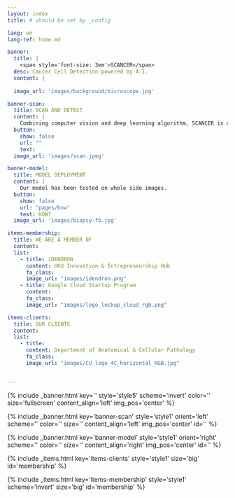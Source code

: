 ```yaml
---
layout: index
title: # should be set by _config

lang: en
lang-ref: home.md

banner:
  title: |
    <span style='font-size: 3em'>SCANCER</span>
  desc: Cancer Cell Detection powered by A.I.
  content: |
    
  image_url: 'images/background/microscope.jpg'

banner-scan:
  title: SCAN AND DETECT
  content: |
    Combining computer vision and deep learning algorithm, SCANCER is capable of detecting and recognising cancer cell in pathology microscopic images.​
  button:
    show: false
    url: ""
    text: 
  image_url: 'images/scan.jpeg'

banner-model:
  title: MODEL DEPLOYMENT
  content: |
    Our model has been tested on whole side images.
  button:
    show: false
    url: "pages/how"
    text: HOW?
  image_url: 'images/biopsy-fb.jpg'

items-membership:
  title: WE ARE A MEMBER OF
  content: 
  list:
    - title: iDENDRON 
      content: HKU Innovation & Entrepreneurship Hub
      fa_class: 
      image_url: "images/idendron.png"
    - title: Google Cloud Startup Program
      content: 
      fa_class:
      image_url: "images/logo_lockup_cloud_rgb.png"

items-clients:
  title: OUR CLIENTS
  content: 
  list:
    - title: 
      content: Department of Anatomical & Cellular Pathology
      fa_class: 
      image_url: "images/CU_logo_4C_horizontal_RGB.jpg"


---
```

<!-- Welcome Banner -->
{% include _banner.html key='' style='style5' scheme='invert' color='' size='fullscreen' content_align='left' img_pos='center' %}

<!-- Scan and Detect -->
{% include _banner.html key='banner-scan' style='style1' orient='left' scheme='' color='' size='' content_align='left' img_pos='center' id='' %}

<!-- Model Deployment -->
{% include _banner.html key='banner-model' style='style1' orient='right' scheme='' color='' size='' content_align='right' img_pos='center' id='' %}

<!-- clients -->
{% include _items.html key='items-clients' style='style1' size='big' id='membership' %}

<!-- MEMBERSHIP -->
{% include _items.html key='items-membership' style='style1' scheme='invert' size='big' id='membership' %}

